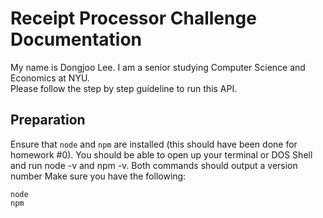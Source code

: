 # Receipt Processor Challenge Documentation

My name is Dongjoo Lee. I am a senior studying Computer Science and Economics at NYU. <br>
Please follow the step by step guideline to run this API.

## Preparation
Ensure that `node` and `npm` are installed (this should have been done for homework #0). You should be able to open up your terminal or DOS Shell and run node -v and npm -v. Both commands should output a version number
Make sure you have the following:<br>
```
node
npm
```